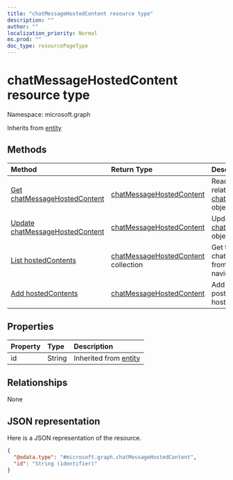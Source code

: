 ```yaml
---
title: "chatMessageHostedContent resource type"
description: ""
author: ""
localization_priority: Normal
ms.prod: ""
doc_type: resourcePageType
---
```


# chatMessageHostedContent resource type


Namespace: microsoft.graph




Inherits from [entity](../resources/entity.md)

## Methods
|Method|Return Type|Description|
|:---|:---|:---|
|[Get chatMessageHostedContent](../api/chatmessagehostedcontent-get.md)|[chatMessageHostedContent](../resources/chatmessagehostedcontent.md)|Read properties and relationships of the [chatMessageHostedContent](../resources/chatmessagehostedcontent.md) object.|
|[Update chatMessageHostedContent](../api/chatmessagehostedcontent-update.md)|[chatMessageHostedContent](../resources/chatmessagehostedcontent.md)|Update the properties of a [chatMessageHostedContent](../resources/chatmessagehostedcontent.md) object.|
|[List hostedContents](../api/chatmessage-list-hostedcontents.md)|[chatMessageHostedContent](../resources/chatmessagehostedcontent.md) collection|Get the chatMessageHostedContents from the hostedContents navigation property.|
|[Add hostedContents](../api/chatmessage-post-hostedcontents.md)|[chatMessageHostedContent](../resources/chatmessagehostedcontent.md)|Add hostedContents by posting to the hostedContents collection.|

## Properties
|Property|Type|Description|
|:---|:---|:---|
|id|String| Inherited from [entity](../resources/entity.md)|

## Relationships
None

## JSON representation
Here is a JSON representation of the resource.
<!-- {
  "blockType": "resource",
  "keyProperty": "id",
  "@odata.type": "microsoft.graph.chatMessageHostedContent",
  "baseType": "microsoft.graph.entity",
  "openType": false
}
-->
``` json
{
  "@odata.type": "#microsoft.graph.chatMessageHostedContent",
  "id": "String (identifier)"
}
```

